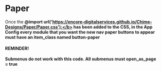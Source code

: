 # Paper
Once the <b>@import url('https://encore-digitalservices.github.io/Chime-Designs/Paper/Paper.css');</b> has been added to the CSS, in the App Config every module that you want the new nav paper buttons to appear must have an <b>item_class</b> named <b>button-paper</b>

<h4>REMINDER!</h4>
Submenus do not work with this code. All submenus must <b>open_as_page</b> = <b>true</b>
